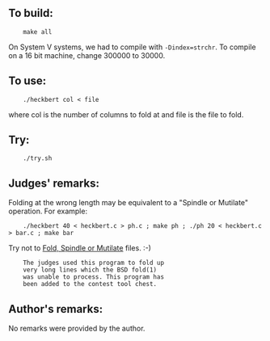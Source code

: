 ## To build:

``` <!---sh-->
    make all
```

On System V systems, we had to compile with `-Dindex=strchr`.
To compile on a 16 bit machine, change 300000 to 30000.


## To use:

``` <!---sh-->
    ./heckbert col < file
```

where col is the number of columns to fold at and file is the file to fold.


## Try:

``` <!---sh-->
    ./try.sh
```


## Judges' remarks:

Folding at the wrong length may be equivalent to a "Spindle or Mutilate" operation. For example:

``` <!---sh-->
    ./heckbert 40 < heckbert.c > ph.c ; make ph ; ./ph 20 < heckbert.c > bar.c ; make bar
```

Try not to
[Fold, Spindle or Mutilate](https://repository.library.brown.edu/studio/item/bdr:788264/PDF/)
files. :-)

```
    The judges used this program to fold up
    very long lines which the BSD fold(1)
    was unable to process. This program has
    been added to the contest tool chest.
```


## Author's remarks:

No remarks were provided by the author.


<!--

    Copyright © 1984-2024 by Landon Curt Noll. All Rights Reserved.

    You are free to share and adapt this file under the terms of this license:

	Creative Commons Attribution-ShareAlike 4.0 International (CC BY-SA 4.0)

    For more information, see:

	https://creativecommons.org/licenses/by-sa/4.0/

-->
